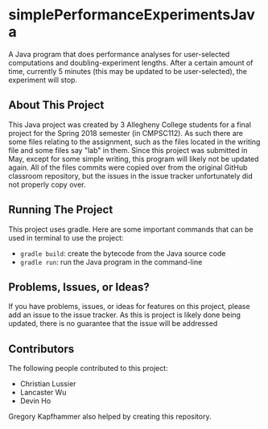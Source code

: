 # simplePerformanceExperimentsJava
A Java program that does performance analyses for user-selected computations and doubling-experiment lengths. After a certain amount of time, currently 5 minutes (this may be updated to be user-selected), the experiment will stop.

## About This Project
This Java project was created by 3 Allegheny College students for a final project for the Spring 2018 semester (in CMPSC112). As such there are some files relating to the assignment, such as the files located in the writing file and some files say "lab" in them. Since this project was submitted in May, except for some simple writing, this program will likely not be updated again. All of the files commits were copied over from the original GitHub classroom repository, but the issues in the issue tracker unfortunately did not properly copy over.

## Running The Project
This project uses gradle. Here are some important commands that can be used in terminal to use the project:
* `gradle build`: create the bytecode from the Java source code
* `gradle run`: run the Java program in the command-line

## Problems, Issues, or Ideas?
If you have problems, issues, or ideas for features on this project, please add an issue to the issue tracker. As this is project is likely done being updated, there is no guarantee that the issue will be addressed 

## Contributors
The following people contributed to this project:
- Christian Lussier
- Lancaster Wu
- Devin Ho

Gregory Kapfhammer also helped by creating this repository.
